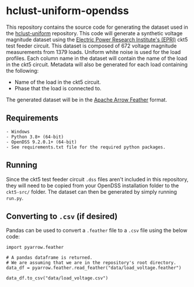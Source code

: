 # **hclust-uniform-opendss**

This repository contains the source code for generating the dataset used in the [hclust-uniform](https://github.com/msk-5s/hclust-uniform) repository. This code will generate a synthetic voltage magnitude dataset using the [Electric Power Research Institute's (EPRI)](https://www.epri.com/) ckt5 test feeder circuit. This dataset is composed of 672 voltage magnitude measurements from 1379 loads. Uniform white noise is used for the load profiles. Each column name in the dataset will contain the name of the load in the ckt5 circuit. Metadata will also be generated for each load containing the following:
- Name of the load in the ckt5 circuit.
- Phase that the load is connected to.

The generated dataset will be in the [Apache Arrow Feather](https://arrow.apache.org/docs/python/feather.html) format.

## Requirements
    - Windows
    - Python 3.8+ (64-bit)
    - OpenDSS 9.2.0.1+ (64-bit)
    - See requirements.txt file for the required python packages.

## Running
Since the ckt5 test feeder circuit `.dss` files aren't included in this repository, they will need to be copied from your OpenDSS installation folder to the `ckt5-src/` folder. The dataset can then be generated by simply running `run.py`.

## Converting to `.csv` (if desired)
Pandas can be used to convert a `.feather` file to a `.csv` file using the below code:
```
import pyarrow.feather

# A pandas dataframe is returned.
# We are assuming that we are in the repository's root directory.
data_df = pyarrow.feather.read_feather("data/load_voltage.feather")

data_df.to_csv("data/load_voltage.csv")
```
